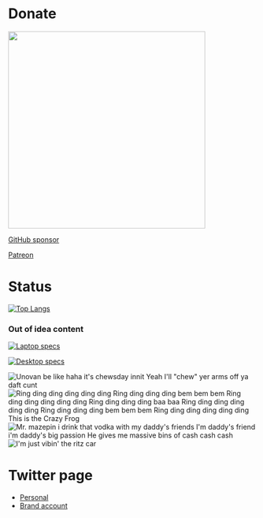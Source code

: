 # Donate

[<img src="https://cdn.buymeacoffee.com/buttons/v2/default-green.png" width="400"/>](https://www.buymeacoffee.com/rk0cc)

[GitHub sponsor](https://github.com/sponsors/rk0cc)

[Patreon](https://patreon.com/rk0cc)

# Status

[![Top Langs](https://github-readme-stats.vercel.app/api/top-langs/?username=rk0cc&exclude_repo=rk0cc.github.io,rk0cc&langs_count=10&layout=compact&hide=html,css,Makefile,CMake,Dockerfile,scss)](#)

### Out of idea content

[![Laptop specs](https://valid.x86.fr/cache/banner/ub5ln2-6.png)](https://valid.x86.fr/ub5ln2)

[![Desktop specs](https://valid.x86.fr/cache/banner/hmyxmp-6.png)](https://valid.x86.fr/hmyxmp)

<!--
                                                ...//(((///(.                                                           
                                        ,((####################(*,  ...                                                 
                                  ./(#####%%%%%%#%%##%%%%###(##((##########/                                            
                              ,(((##%%%&%&&%%%%%%%%%%%(&@&%#%####%%%%%%%%%%####(.                                       
                          /(#############%%%%&&&&%%%%%%%%%%%%%%%&&&&&%%%%%%%%%%####.                                    
                       ,##%%%%%&%&&%%&%%%%%%%%%%%%%%%%%%%%%%%%%%%%%%###%&&&&%%%%%#####                                  
                      (##%%&&&%&&%%%%%%%%%%%%%%%%%%%%%%%%%%%%%%%#%###########%&%%&%%%%%#/                               
                    .##%%%%%%((###%%%%%%%%%%%%%%%%%%%%%%%%%%%%%%%################%&&&&&&&%#(                            
                   ,#%%&%&((((#%&&&&&&%%%%%%%%%#%%%%###%##################(##########%%%%%%#%/                          
                   #%%&%(((((%%%&%%&&@@&&&&&&&%%####################(#############(#####(%%%%%#,                        
                  #%%%((((#%&%#((#######%&%%%%&&&&&&%#######################%#############(#&&&%.                       
                .#%%((((#%&%((((#%########%#####%%%%&&&&%###################################((%%#                       
               ,#%%(((#%&&#((((((##(#################%%%%&&&######(#(#(#(#########((##########((%/                      
              (##((((%%%#((((((((#%#########%####%###%##%%%%&&&%#################################(/                     
             (%%(((#%%&##((##((#%%%###########%##%##%#####%%%%&&&%%############################%#%#*                    
            /##((#%%%&##(((##%&%%%##########%##%#############%%%%&&&%########################%###%%#(                   
            (((#(%&&#(((##%%#/*,,,,*/%%#%%%%%######%##%%%%%%##%#%%%&&&&%#####################%%##%%%#/                  
            (((#%&&#((#%%(*,........,,/%%%##########%#%#%#%%#%%%%%%%%%&&&%#################%#%%#%%#%%#                  
            (##%%&#(%&%/,,...........,,*(%%######%%###########%#####%%%%&&&&###############%#######%%%/                 
           /##%%%#%&%*,...............,,**####%#########%#%%%#########%%%%%&&%%################%##%##%%,                
          *####%%&&(,..........,/(#####%#/**(%#######%%%%%#&&%#%#%###%%###%%%%&&%#################%#%%%%,               
         .##%%%%%&*,.......,((...........,,,**/####%####%%##%%&%#%#%######%%##&&&%####%%%%%%###%#########.              
        .#%%%%%%%/,......//...............,,,,***/(%##%#%#######%%#########%%#%%&&&%%%%%%%%%%%#%%#########(             
       .#%%%%%%%%*,.........................,,,,,***//(%%##%##((((%%%###%%#%%%%((#%&%%%%%%%%%%%%%###########/           
      *##%%%%%%%%*,......../(,../#%%%%/,........,,,,,,*******//*////(%%%%%#%%%%(/(#%&&%%&%%%%%%%%%%%##########(         
      #%%%%%%%##%*,.........*&&*.,(&&%,,%%,.......,,,,,,,,,,,,,,,,**///&&%#%#%/*%@@@&&&&&&&&&%&%%%%%%%##########        
     (%%%%%%%%%%%*,.......,/%. ,&(. ,#%&(.%,.....,...,,,,,,,,,,,,,,,,(%*&&/,%&%@#.*&&&%%%&&&&&&%%%%%%%%%%%####%%%,      
     #%%%%%%%%%%%,,.......*#. ,%#,  .(##%%.,............,..,,,,,,,,,,/*&&**,,%%%&#.,%&%%%#%%%%&%&%%%%%%%%%#%#%#%%%.     
    .(%%%%%%%#%%#,,......,%* .%%#*..(&###&,.....................,,,,,*&&&**,*&%&%@,.*@#&%%%%%%%%&&&%%%%%%%%%##%%%%%.    
   (,*%%%%%%%##%(,........(, .&###&&&@%##%(.......................,,,/&&&%&&@@&%%&/.*&(%%%%%%%%%%%%%%%%%%%%%%%%%%%%#    
  (&/,%%%%%%%#%%#,.......... *&%#%&&&&###%*.......................,,,*&&&%&@@@&&&&/.,,*#%%%%%%%%%%%%%%%%%%%%%%%%%%%%.   
 .%&&**%%%%%%%%##,,..........,&###%&&&###&.........................,,*&%&%%@@@%&&&,,,,*(%%%%%%%%%%%%%%%%%%%%%%%%%%%%(   
 *&@@@##%%%%%%%%#*,...........%#/*/////#%#.......................,,,,,&&%(((((#%&#.,,,*(#%#%%%%%%%%%%%%%%%%%%%%%%%%%%   
 #&@@@@@%%%%%%%%#/,,,...,.,,/,.%#///*//%(.......................,,,,,,,&###(((#%%,(/,*/(#%%%%%%%#%%%%%%%%%%%%%%%%%%%%   
 #&@@@@@@%%%%%%%#%(,,,,,,,,,.,,../%&&%*..........,,,...,.,,,....,,,,,,,,/&%%%&%,*#*,,*/(##%%%%%%&%%%%%%%%%%%%%%%%%%%#   
 *&@@@@@@&%%%%%%%#%(*,,,,,,,,,,,...........,,,..,.,,.,,,,,,.,,,,,,,,,,,,,,.,.,.,,**,*/(((##%%%%#%%%%%%%%%%%%%%%%%%%%#   
  %&@@@@@@@%%%%%%%###/*,,**,,,,,,,,,,,,,,,,.,/*,,,,,,,,,,,,,,,,/(,,,,,,,,,,,,,*****/*/(((((%%%%%%%%%%%%%%%%%%%%%%%%%#   
   %@@@@@@@@&%%%%%%#(((/*,,,,,,,,,,,,,,,,,,,,,,,/#%##(((/#%%(*,,,,,,,,,,,,,,,,******/(((((%%&%%%%%%%%%%%%%%%%%%%%%%%#.  
    %&@@@@@@@@%%%%%%%&(//**,,,,,,,,,,,,,,,,,,,,,,,,,,,,,,,,,,,,,,,,,,,,,,,*,******///(((#@@&%%%%%%%%%%%%%%%%%%%%%%%%##  
     (&&@@@@@@@@%%%%%#%&%(/**,,,,,,,,,,,,,,,,,,,,,,,,,,,,,,,,,,,,,,,,,,,,*******///(((#@@@@@%%%%%%%%%%%%%%%%%%%%%%%%#%* 
       /&&@@@@@@@@%%%%#.  .##/**,,,,,,,,,,,,,,,,,,,,,,,,,,,,,,,,,,***********/////(#&&@@@@@@%%%%%%%%%%%%%%%%%%%%%%%%%%# 
          .#@@@@@@@@%%%%##%###%&&#/******,,,,,,*,,,,,,,,*,,*,,************///((#&@@@&&&&#@@#%%%%%%%%%%%%%%%%%%%%%%%%    
               .#&&@&(###(#######%@@&%#(//***************************//(#%&@@&&&&%%%&%%%   #%%%%%%%%%%%%%%%%%%%%%%##    
                    /((((((((((((((#@@&%##(**,,,*,,,,,,**********/#%%&&&@&@%%%%%%%%%%&&%. #%%%%%%%%%%%&%%%.@&%%%%&%.    
                   *///(((((((((/////#&&%%%##(//*,,,,,*,*****//#%%%%%&&&&&###%#%%#%%%%%%%%#%%%%%%%%%%%%(   &&%%%%&#     
                  .#&(/////////////*/*,*/%&%%################%%%%%%%%&&%%((//##%#%%%%%%%##%%%%%%%%%%#.    /%%%%(#(      
                  (##&&%//////////,,,*/****/#&%%######%#####%%%%%%%%###(//((/######%#%%#%%%%&&%#,        .%%/           
                 (#####&#(((//////,,/////***/(/(%%%#%#%#%#%%%%##(((#(/**/#(//((##(##&&%%%%%%                            
                .#######%%#(/((////***//****((//((((((((((((((((/(((***(/((**/(##(%@%%%%%%%(                            
              **/((##(###%&#(///////(******(///((/(/(((((((#(///////(***/***/#%##&&%#%##%###                            
          .*****//((#######&%(////////*,,,,*///(///(#&&&&&%((/////////****((%%%%%%#######%####                          
         //***////((#(#(####%&//////*,,,/*,,,*//////(%%%&&&%(///////*****(#&&&&%%######%%#(#####(                       
       ,*****///*//(#%######%%%/////,,*////,,*//////((((////////(/***//**(%&@@%%######&%((((((((#*                      
      ********///(////(#(###%%%(((((#(///(/**((/((((#&&%(//(##((///#((//((#&&%%#####%#((/((((#((###                     
      ,..,****/////((/(#%###%@@&(///(***/((///((((/#&&&&&&%/(###((#########&&&%####%((//((((((((((((                    
     **/,  ..**///((((((#&%%&#///////***///,,,//*//((##%&&#(/////(//(((((#%&@@@&@&#((#///((((((((//***                  
    ,......*/..,*/((((##&&&%((///////*,,,,,,,///////((((//((/(((((**/((//((####&@&##(((((///((/**,,****                 
   .........,*(*,*((((#@@&#/**,,,,**/*,*,*/(//////((&&&&%#(((((((((/////(###%%%@@@@&##(((/#(**,,,,,,,***                
  .,.....,,,**//(,/%&@@@@@&%%###(/*,,,,,,,,,,**////(&&&%&&%#(((((((((/*///(#&&%%%%%&%#(#(((/*,,,,,,,,,**,               
  ,,....,,*****///%@@@@@@@&%##(#######%##(//***,,,,***((***,,***,******/(%%###%%%%%#,  *#//***,,,,,,,,,,*               
  ,,,,,,,*****///(/%%###%&%%%%%%%%%%%%%%(((((&&&%%%%%%&#%%%%((((%%%%%%%%########%%%*     #(/*****,,,,,,*,.              
  ,,,,,,,****//  #%#%%%%%%%%%##%&&%%&%#(###%&&%%%%%%%%%%%%%%%////%%&&%##(##%&&%%%%%%%%%%#..((///*********               
   ,,,,,***/*   /%%&%%%%#######%&&&&&&#####&&&&%%%%%%%%%&%&%%%*///#%#####&&&&&&%&%%%&&&&&&&&*,///***,***.               
      ..      *&&&&&&%%%%%%%&&&&%&&%&&&&%%&&&&&&&&&&%&%##%&&&%%#/**(#(#%&&&&&&%%%%%&&&&&&&&&&&(    ..                   
             %&&&&%%%##%#%%%&&&&%%%&&%&&&&&&&&&&&&&&%&&&&&&&&%%%%%###(&&&&&%&%##%%&&&%%%%&&&&&&&                        
            ,%&&&%%######%%&&&&&%##%&&&&&&&&&&&&&&&%%&&&&&&&&%%%##%(&&&&&&&&%###%&&&&&%###%%&&&&&                       
            (&&&%%#(((#%%%%&&&&&&%%%&&&&&&%%%%%%%%%%%%%%%%%%%%%%%#%@@&&&&&&%###%&&&&&&&%%%%&&&&&&*                      
            /&&&&%#((##%&&&&&&&&&%%%&&&&&&%%%%###%%##%(((%%%%%%%#&&&&&&&%@&%%%%&&&&&&&&&&%%&&&&&&(                      
            .%&&&%%##%%%&&&&&&&&&%%%&&&&%((###%%%%%##%####%%%##(/#%%%%%%%&%%%%%&&&&&&&&&&%%%&&&&&#                      
             &&&&%%%%%%%&&&&&&&&&%%&&&&%//.     ./###(#####(. ,***/###%%%%%%%%%%%%&&&&&&&&&&&&&&%,                      
              %%%%%%%%%%%%&&&&&%%&&&&%#                               /##%&%%%%%%%%%%&&&&&&&&&&%%                       
               (%%%%%%%%%%%%%%%%&&&&%                                   /#%&%%%%%%%%%%%%&&&&&&%(                        
                 *%%%%%%%%%%%%%%%(                                         /%%%%&&&&&&&&&%%%%/                          
                     ,(%%&&&%*                                                  .*/((//*.                               

                                                           *. *,                                                        
                                                     ,****,,,,,,**,,*                                                   
                                               ,,*,*,,,,,,,,,,,,*********,*,                                            
                                          ,,***,***,,,,,,,**********************(                                       
                                       ,,****,*,**,,*******************************//                                   
                                   ,,***,,********,**,********************************/.                                
                               .,******,*************************************************/.                             
                            ,***************************************************************/*                          
                         ******************,******,*////(//(////////****************************/*                      
                       /***********************///////((//(/(//((///((/(****************************(                   
                     ,**********************////////(//////(//////////////(***********************//*//.                
                    /**********,*****,*********//(//***************///////////**/****************/////**/*              
                  ,/*********************,**************///////*******//(/(///(/**************/******//////             
                 (****,****************////********/////////////////,****////////********************/*/////*           
               //*********************/((////****/////////////////////****////(///*******/*****/*/*/*///////(/          
              ///********************(//////*****//////////////////////****/////((/**************/*///*/*//(((/         
             **/*********************///////****///////////////////////*****(///(/(/*************///***/////(/*/        
            *//**************,*******////////****/***,,,,,,,,,,,,,,*,,*,**,,,****,*************/*/****///////(//        
           ///************,,*,,,,,,,,,,,,,,,,,,,,,,,*,,,,,,,,,,,,,,,*****,,,,,**,*************************///(((        
           /**************,,,,,,,,,,,,,*,,,,,,,,,,,,,,,,,,,,,,,,,*,,*******,*,*,*******************/*****//////(,       
          /****************,,,,,,,,,,,,,,,,,,,,,,*,,,,,,,,*,,*,****************,************************///////((       
         (//****************,*,,,,,,,,,,,,,*,,,,,,,,,,,,,,,,,,*****,***************************************/////(,      
         ///***************,*,,,,,,,,,,,,,*,,,,*,,*,*,,,,,,**,************,*********************************/////(      
        .//**************,,,,,,,,,,,*,,,,,,,,,,,,,,,,***,,,,,*,********,*************************************//////     
        (/******,*******,,******,,,*,,,,,,,*,,,*,,,**********,**,*********************************************/////#    
       ///*****************************************/////((((///**********************************//***********//////(   
      .///*****/(##%%%%#######((((((((((((((((///////////////////(((((((((((((((#((((((######(######%%########//////(/  
      .///((#(/////((#(//////(////#&%&&#(//////*//*/////**////////////////////////#&@@@#&&@##@((/((((#///*///((###((((  
       (((#(///***//((////*///%@&(*,*/****@&/////**//*/**//*///////////////*///#@(//%%%,,*//@@/%#//(((//*///(((((#(##   
        ,(#(////*////(/*/**//@@/*,,%&@#%@&(,((//**/////*****//*/**///*////////(%(&@%&&%%&(*//#@(//(/(//**/////(((((#    
          (////***///#/***/&&@&/,,&&/,(##((&,*//******/*****/****/*/////*/**//*/@%/((&%%%@&///%&%///(/(&&&((((((((((    
         ,(/(((#&%#((#/****//@(/*#@//*,&#/#&%,**************/***/*/*//***//**/*(@/*//(&%&%@%//(@////#&&%%&&&&&@&@@&&,   
          %%%&%&%%%&##//*/**%%//,&%%#*%(%(%#@/****/*/*/*/*****/**/***//******//&&&&#%@%&&&@@/((&(///#%%%%&&&&&&&&&&&@   
        *#%%%%%%%%%%%%(/*///#(/*/&#((#(@@/#(&(*/************//**/**/****/**/**/@#&%%&@@&%&&@(/(#(///&%%&&%&&&&&&&@&@&   
       %%%%%%%%%%%%&%%#(/*/////*,&%#/(&&&(##&(**/*********/*******/*//*******//&#&%%&@@#%%%@//((*(((%%%&&&&&&&&&&&&&&*  
      %%%%%%%%%%%%%%%&%(/*****/*,&##(((&#((#&%*******************/****/*/*****/%%&%%%%%%%%&@*/#///(%%%%&&&%&%&%&&&&&&&  
     *%%%#%#%%%%%%%%%&%(/*****/*,%@(#*##(/#(&/*********************/**/***/***/(@&(/((((#&&@/(////(%&%%&&&&%&&&%&&&&&&  
     %%%%%%%%%%%&&%%%%%#//*****/*,@(***,(/*(&,*************/*******/**/******///%&/(#/##(&@((///(/%#%%&%&&&&%&%%%&&&&&. 
    .%%%%%%%%%%%%%%%%%&%(///*****/,@@*(*(*#&********************************/*//**&@(#&@@%/////(((&%%%%%&&%%&&%&&&%&&&/ 
    #%%%%%%%%%%%%%%%%%%%%(//////***/*,#&%,,******************/*******/***/*/*/**///////*/*///#((%#%%%&%%&%%&%%&%%%&&&&. 
    &%%%%%%%%%%%%%%%%%%%%#(*/////*/*******************/********/*/*****/**/*/***/*//////////((#%(%%%%%&%%&&&&&&&&&&&&&. 
    &%%%%%%%%%%%#%%%%%%&&%#//////******//**/*******************/*****///////*////////////(/((((##%%%%%%%&&&&&&&&%&&&&&# 
   /%%%%%%%%%%%%%%%%%##&&@%#((//////////**///*/*/*%##//*///////*///////(%&(////////////(((((((#(#%%%&%%&%%%%%%%&&&&&&&& 
   /%%%%%%%%%%%%%%%%%#%%&@@@%(((////////////////*////**(@@@@@&&&&@@%#///////////////((((((((##&@%%#%%&&&&&%%%&&&%&%&&&& 
   (%%%%%%%%%#%%%%%%%%%#&&@@@@&%(((///////////////////////////////////////////(//((((((((#&@@@@@%%%&&&&%%&&%%%&&&%%%&%& 
   #%%%%%%%%%%%%%%%%%###%%@@@@@@@@@&((((((((((/((/////////////////////////((/(((/(((#%&&@@@@@@@@%&%&&%&%%&&%&&%%%%%%&&% 
   %%%%%%%%%%%%%%%%%%%%%%&@@@@@@@@@@@&&&&&%##((((((((((((((((((/(((((((((((((##%&&@&&&&&&&@@&@@%#&&&%%&%&%%%&%%%%%%%&&& 
   %%%%%%%%%%%%%%%%%%%%%#&%@@@@@@@&&&%%%&%%%%%%%%%%%%#%#####(###(####%%%&&&%%%&&&&%%%%%%%%&@@@@&%%&&&%%&&%%%%%%%&&%%%%& 
   %%%%%%%%%%%%%%%%%%####%%@@&&%&%%%%%%%%%#%##%##%#####%%%##%%%%%%%%%%%%%%%%%%%%%%%%%%%%%%%%##,%%%%%&%%%%%%%%%%%%%%%&&# 
   &%%%%%%%%%%%##%%%##%#%%&@%%%#&&%%%%###%%#%#%###%#####%%#%%#%#%%%%%#%%#%%%%%%%%%%%%%%%##(////%%%%&&&%%%&&%%%%&%%%%%&% 
   &%%%%%%%%%%%#%%%%%%###%&%%###&%%%%%####%&@&&@#%%#####%#####%#####%%%####%##%###%%%%##///***/%&%&%&&&%%&&%%%%&%%&%&%/ 
   %%%%%%%%%%%%%%%%%####%#%%%###%%%%%%###%#&&%%%&&/*//////(*,.**#((((#**/&@#%####%%##%(//******%%%%&%%%%%&%&&&((%&&%%&, 
   &%%%%%%%&%%%%%%#%%%%%##&%###(#%%%%#######@&&&@@&&*,*,,***,**********%&@#%%#%%##%##%#//******&%&%#/(%%&%&%&    .%&&&, 
  *&&%%%   %%%%%%%%, ,%%%%%%##((((%%%#######%@&&@@@&%&***************%&@&&#%%%%%%%%%&%#(///*****/*////((%%%(       (@&  
  .@#        &%&%#   %##%%%&((((/(#%%########%&&&@@&&&&&************%&@&@%%%%%%%%%%%@&##(/////**/*///(/((#              
              .     #((((((((///(((#%#########@@@@@&&&&&&&/,******#%&@&&@%%%%%%%%%%%@@ ,#((////////////((%&             
                  .(////////////((#%##%####%##%@&&%&%%&%&&&&#***%&&@&@@@&##%%%%%%%%&@@#   #((///////*//*#%%&*           
                 ,((/////////////#&  %%#######%@@&@@@&&@&&%&&@@&@@@@@&@@&#%%%%%%%%%@@@@%    #((///******/%%%&%          
                /(((((((((((((((##   #####%%##%@@&@&@@&@&&@&@&%%&&@&&@&&@#%%%%%%%%%@@@@@      (//*********/(/(*         
                ,//*//((((((((##&   &&######%#&@@@&&&&@@@&@&&&&@@@&@@&&@@%%%%%%%%%%@@@@@@      #//*****(/////((,        
               */*******//////(&    @@%#####%%@@@&%%%&&&&&&&&&&@&&&&@@@@@@&#%#%#%%%%&@@@@@       #((////***////(.       
              //********//*/*/(%  &@@%%%%#%##&@@@@&&&&&%%%%&&&&&&&@@&&@&&@&@&#####%%%%%&&&@(      ,(/////////((((       
             //***********///*/(@@@@@%%%#%%#%@@@@@&@@&@@&&@&%%@&@@@&@&@@&&@@@@@%%#%%#%%%%#%##%%.    #/////*//((((       
             ///**************//%&%#%%%&%%&@%@@@@@@@@&&&@&&&&%@@@&&&@@&&@@@@@@@@@@%%%#%%%%%######(    #(((/((((/        
             */********/(////((#&%%##(((((#%&@@&&&&&&&&&&@&&&%&%&&@@&&@@&@@@@@#((((((((#((((((((#####%,  *(((           
               (/***/////((###((((#((((((((((#(#&@&&%%%&%&&&&&&%&&&@&&@@&&@((((((%((/(,,,,,,*****/(##(#(#%.             
                 (/(((/((((/(*,,,,,****(((##(###((((/#&&&&&&%#((#&&%@&@#/(/((((/(/(,,,,,,,***********((((%              
                       ((/,*,,,,,,,,,,,,,,*((###/%%(((#%&&(((((((((((//((/((((#((,,,,,,,,**************((               
                      *(****,,,,,,,,,,,,,,,,**/*#(%&%%#%####(((((///((/(#((#(((/,,,,,,,,****************(               
                     (//,***,,,,,,,,,,,,,,******(#(#####((((##((//((//(#&(%((((,,**,,,******************/               
                     ((,*****,,,,,,,,,,,,*******/#%#(##(((((/(((///(/#%(/(#%#(*,,,,,*****************/*/%               
                      /,*****,**,,,,,,,,********/(#&%#/(((((((((((((((##(@##(((,,,*******************//(                
                      (***********,,,************(###%/               .#((&%(((,*,******************//(#                
                       /****,,***,,*,************##/                        #((*,*,*,***************//%                 
                        ./**********************/(%                          ((**,*****************///                  
                          (*********************##(                            #/**,**************//                    
                           //*****************/#((                               ((*************/(                      
                             //**************##                                       ,(((((/.                          
                                 *(((((/(((.                                                                            
-->
![Unovan be like haha it's chewsday innit Yeah I'll "chew" yer arms off ya daft cunt](https://i.ytimg.com/vi/2hhbW9h7UiU/mqdefault.jpg)
![Ring ding ding ding ding ding Ring ding ding ding bem bem bem Ring ding ding ding ding ding Ring ding ding ding baa baa Ring ding ding ding ding ding Ring ding ding ding bem bem bem Ring ding ding ding ding ding This is the Crazy Frog](https://i.kym-cdn.com/photos/images/newsfeed/000/225/380/tumblr_lwyc4tU63C1qecay6o1_250.gif)
![Mr. mazepin i drink that vodka with my daddy's friends I'm daddy's friend i'm daddy's big passion He gives me massive bins of cash cash cash](https://media.giphy.com/media/zWhyZNQcqMYiNOpY2Z/source.gif)
![I'm just vibin' the ritz car](https://media.giphy.com/media/vmYtpg1DkKi2WEhEHu/giphy-downsized.gif)

# Twitter page
* [Personal](https://twitter.com/rk0cc)
* [Brand account](https://twitter.com/rk0cc_brand)
